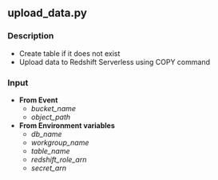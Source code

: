 ## upload_data.py

### Description
* Create table if it does not exist
* Upload data to Redshift Serverless using COPY command
  
### Input
* **From Event**
  * *bucket_name*
  * *object_path*
* **From Environment variables**
  * *db_name*
  * *workgroup_name*
  * *table_name*
  * *redshift_role_arn*
  * *secret_arn*
  